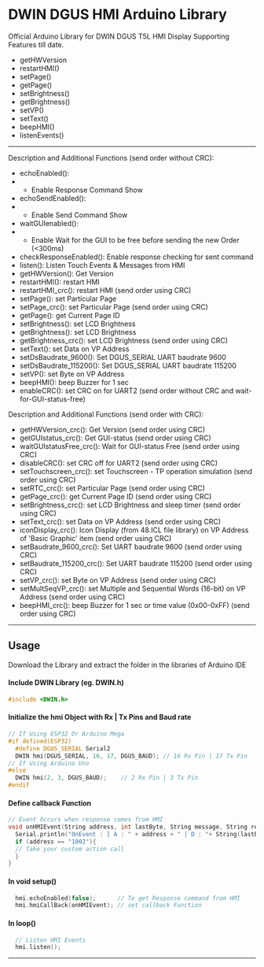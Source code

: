 # DWIN DGUS HMI Arduino Library
Official Arduino Library for DWIN DGUS T5L HMI Display
Supporting Features till date.
- getHWVersion
- restartHMI()
- setPage()
- getPage()
- setBrightness()
- getBrightness()
- setVP()
- setText()
- beepHMI()
- listenEvents()

----

  Description and Additional Functions (send order without CRC):
  
  - echoEnabled():
  - - Enable Response Command Show
  - echoSendEnabled():
  - - Enable Send Command Show
  - waitGUIenabled():
  - - Enable Wait for the GUI to be free before sending the new Order (<300ms)
  - checkResponseEnabled(): Enable response checking for sent command
  - listen(): Listen Touch Events & Messages from HMI
  - getHWVersion(): Get Version
  - restartHMI(): restart HMI
  - restartHMI_crc(): restart HMI (send order using CRC)
  - setPage(): set Particular Page
  - setPage_crc(): set Particular Page (send order using CRC)
  - getPage(): get Current Page ID
  - setBrightness(): set LCD Brightness
  - getBrightness(): set LCD Brightness
  - getBrightness_crc(): set LCD Brightness (send order using CRC)
  - setText(): set Data on VP Address
  - setDsBaudrate_9600(): Set DGUS_SERIAL UART baudrate 9600
  - setDsBaudrate_115200(): Set DGUS_SERIAL UART baudrate 115200
  - setVP(): set Byte on VP Address
  - beepHMI(): beep Buzzer for 1 sec
  - enableCRC(): set CRC on for UART2 (send order without CRC and wait-for-GUI-status-free)

  Description and Additional Functions (send order with CRC):
  - getHWVersion_crc(): Get Version (send order using CRC)
  - getGUIstatus_crc(): Get GUI-status (send order using CRC)
  - waitGUIstatusFree_crc(): Wait for GUI-status Free (send order using CRC)
  - disableCRC(): set CRC off for UART2 (send order using CRC)
  - setTouchscreen_crc(): set Touchscreen - TP operation simulation (send order using CRC)
  - setRTC_crc(): set Particular Page (send order using CRC)
  - getPage_crc(): get Current Page ID (send order using CRC)
  - setBrightness_crc(): set LCD Brightness and sleep timer (send order using CRC)
  - setText_crc(): set Data on VP Address (send order using CRC)
  - iconDisplay_crc(): Icon Display (from 48.ICL file library) on VP Address of 'Basic Graphic' item (send order using CRC)
  - setBaudrate_9600_crc(): Set UART baudrate 9600 (send order using CRC)
  - setBaudrate_115200_crc(): Set UART baudrate 115200 (send order using CRC)
  - setVP_crc(): set Byte on VP Address (send order using CRC)
  - setMultSeqVP_crc(): set Multiple and Sequential Words (16-bit) on VP Address (send order using CRC)
  - beepHMI_crc(): beep Buzzer for 1 sec or time value (0x00-0xFF) (send order using CRC)

----

## Usage
Download the Library and extract the folder in the libraries of Arduino IDE
#### Include DWIN Library (eg. DWIN.h) 
```C++
#include <DWIN.h>
```

#### Initialize the hmi Object with Rx | Tx Pins and Baud rate
```C++
// If Using ESP32 Or Arduino Mega 
#if defined(ESP32)
  #define DGUS_SERIAL Serial2
  DWIN hmi(DGUS_SERIAL, 16, 17, DGUS_BAUD); // 16 Rx Pin | 17 Tx Pin
// If Using Arduino Uno
#else
  DWIN hmi(2, 3, DGUS_BAUD);    // 2 Rx Pin | 3 Tx Pin
#endif
```

#### Define callback Function
```C++
// Event Occurs when response comes from HMI
void onHMIEvent(String address, int lastByte, String message, String response){  
  Serial.println("OnEvent : [ A : " + address + " | D : "+ String(lastByte, HEX)+ " | M : "+message+" | R : "+response+ " ]"); 
  if (address == "1002"){
  // Take your custom action call
  }
}
```

#### In void setup()
```C++
  hmi.echoEnabled(false);      // To get Response command from HMI
  hmi.hmiCallBack(onHMIEvent); // set callback Function
```

#### In loop()
```C++
  // Listen HMI Events
  hmi.listen();
```

---
